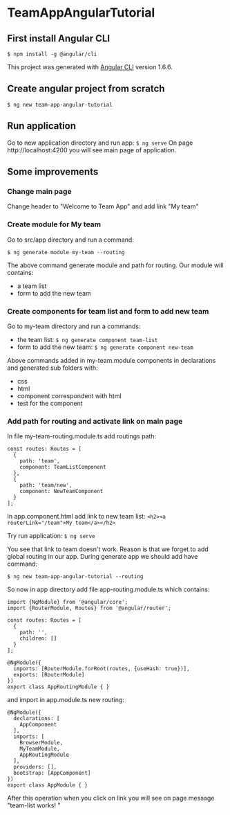 # TeamAppAngularTutorial

## First install Angular CLI
```$ npm install -g @angular/cli```

This project was generated with [Angular CLI](https://github.com/angular/angular-cli) version 1.6.6.

## Create angular project from scratch
```$ ng new team-app-angular-tutorial```

## Run application
Go to new application directory and run app: ```$ ng serve```
On page http://localhost:4200 you will see main page of application.

## Some improvements 
### Change main page
Change header to "Welcome to Team App" and add link "My team"

### Create module for My team
Go to src/app directory and run a command:

```$ ng generate module my-team --routing```

The above command generate module and path for routing. Our module will contains: 
- a team list
- form to add the new team

### Create components for team list and form to add new team
Go to my-team directory and run a commands:
- the team list: ```$ ng generate component team-list```
- form to add the new team: ```$ ng generate component new-team```

Above commands added in my-team.module components in declarations and generated sub folders with:
- css 
- html
- component correspondent with html
- test for the component

### Add path for routing and activate link on main page
In file my-team-routing.module.ts add routings path:
```$xslt
const routes: Routes = [
  {
    path: 'team',
    component: TeamListComponent
  },
  {
    path: 'team/new',
    component: NewTeamComponent
  }
];
```

In app.component.html add link to new team list:
```<h2><a routerLink="/team">My team</a></h2>```

Try run application: ```$ ng serve```

You see that link to team doesn't work. Reason is that we forget to add global routing in our app. During 
generate app we should add have command: 

```$ ng new team-app-angular-tutorial --routing```

So now in app directory add file app-routing.module.ts which contains:

```$xslt
import {NgModule} from '@angular/core';
import {RouterModule, Routes} from '@angular/router';

const routes: Routes = [
  {
    path: '',
    children: []
  }
];

@NgModule({
  imports: [RouterModule.forRoot(routes, {useHash: true})],
  exports: [RouterModule]
})
export class AppRoutingModule { }
```

and import in app.module.ts new routing:
```
@NgModule({
  declarations: [
    AppComponent
  ],
  imports: [
    BrowserModule,
    MyTeamModule,
    AppRoutingModule
  ],
  providers: [],
  bootstrap: [AppComponent]
})
export class AppModule { }
```

After this operation when you click on link you will see on page message "team-list works! "
